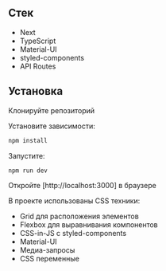 ## Стек

- Next 
- TypeScript
- Material-UI 
- styled-components
- API Routes

## Установка

Клонируйте репозиторий

Установите зависимости:
```bash
npm install
```
 Запустите:
```bash
npm run dev
```
Откройте [http://localhost:3000] в браузере

В проекте использованы CSS техники:
- Grid для расположения элементов
- Flexbox для выравнивания компонентов
- CSS-in-JS с styled-components
- Material-UI 
- Медиа-запросы 
- CSS переменные 



